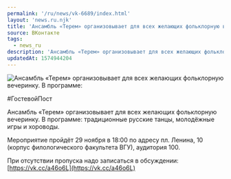 ```yaml
---
permalink: '/ru/news/vk-6689/index.html'
layout: 'news.ru.njk'
title: 'Ансамбль «Терем» организовывает для всех желающих фольклорную вечеринку'
source: ВКонтакте
tags:
  - news_ru
description: 'Ансамбль «Терем» организовывает для всех желающих фольклорную вечеринку'
updatedAt: 1574944204
---
```

![Ансамбль «Терем» организовывает для всех желающих фольклорную вечеринку. В программе:](https://sun9-7.userapi.com/impg/c858024/v858024128/10c886/t7JrDKssREA.jpg?size=1000x633&quality=96&proxy=1&sign=134ca4918bda0b4827e514a1fa839843&c_uniq_tag=Qz1a8ey_1nHqZ3qRYyL1m_j_iEWMKputIVt_Ii78fGY&type=album)

#ГостевойПост

Ансамбль «Терем» организовывает для всех желающих фольклорную вечеринку. В программе: традиционные русские танцы, молодёжные игры и хороводы.

Мероприятие пройдёт 29 ноября в 18:00 по адресу пл. Ленина, 10 (корпус филологического факультета ВГУ), аудитория 100.

При отсутствии пропуска надо записаться в обсуждении: [https://vk.cc/a46o6L](https://vk.cc/a46o6L)
